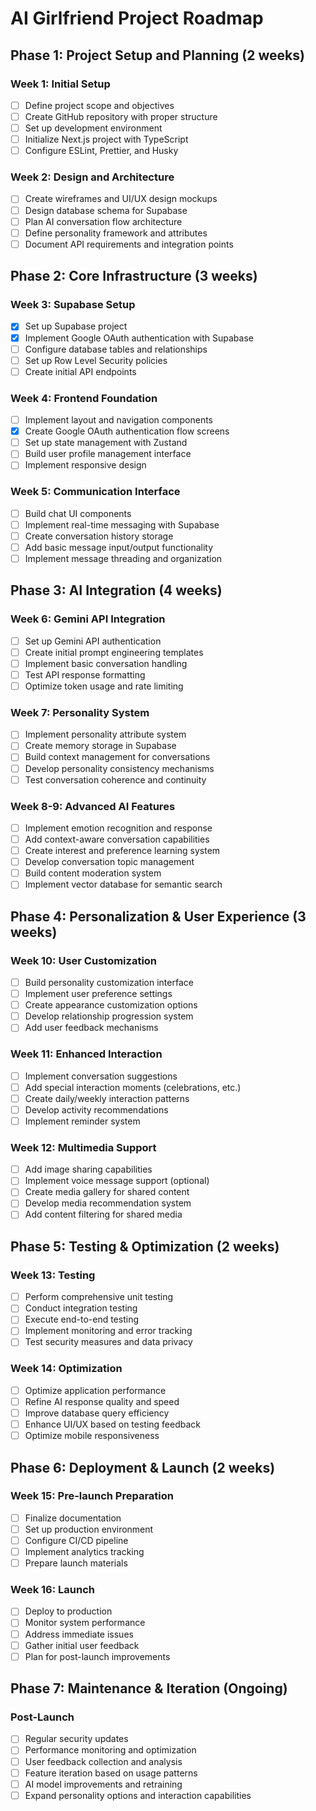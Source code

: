 # AI Girlfriend Project Roadmap

## Phase 1: Project Setup and Planning (2 weeks)

### Week 1: Initial Setup
- [ ] Define project scope and objectives
- [ ] Create GitHub repository with proper structure
- [ ] Set up development environment
- [ ] Initialize Next.js project with TypeScript
- [ ] Configure ESLint, Prettier, and Husky

### Week 2: Design and Architecture
- [ ] Create wireframes and UI/UX design mockups
- [ ] Design database schema for Supabase
- [ ] Plan AI conversation flow architecture
- [ ] Define personality framework and attributes
- [ ] Document API requirements and integration points

## Phase 2: Core Infrastructure (3 weeks)

### Week 3: Supabase Setup
- [x] Set up Supabase project
- [x] Implement Google OAuth authentication with Supabase
- [ ] Configure database tables and relationships
- [ ] Set up Row Level Security policies
- [ ] Create initial API endpoints

### Week 4: Frontend Foundation
- [ ] Implement layout and navigation components
- [x] Create Google OAuth authentication flow screens
- [ ] Set up state management with Zustand
- [ ] Build user profile management interface
- [ ] Implement responsive design

### Week 5: Communication Interface
- [ ] Build chat UI components
- [ ] Implement real-time messaging with Supabase
- [ ] Create conversation history storage
- [ ] Add basic message input/output functionality
- [ ] Implement message threading and organization

## Phase 3: AI Integration (4 weeks)

### Week 6: Gemini API Integration
- [ ] Set up Gemini API authentication
- [ ] Create initial prompt engineering templates
- [ ] Implement basic conversation handling
- [ ] Test API response formatting
- [ ] Optimize token usage and rate limiting

### Week 7: Personality System
- [ ] Implement personality attribute system
- [ ] Create memory storage in Supabase
- [ ] Build context management for conversations
- [ ] Develop personality consistency mechanisms
- [ ] Test conversation coherence and continuity

### Week 8-9: Advanced AI Features
- [ ] Implement emotion recognition and response
- [ ] Add context-aware conversation capabilities
- [ ] Create interest and preference learning system
- [ ] Develop conversation topic management
- [ ] Build content moderation system
- [ ] Implement vector database for semantic search

## Phase 4: Personalization & User Experience (3 weeks)

### Week 10: User Customization
- [ ] Build personality customization interface
- [ ] Implement user preference settings
- [ ] Create appearance customization options
- [ ] Develop relationship progression system
- [ ] Add user feedback mechanisms

### Week 11: Enhanced Interaction
- [ ] Implement conversation suggestions
- [ ] Add special interaction moments (celebrations, etc.)
- [ ] Create daily/weekly interaction patterns
- [ ] Develop activity recommendations
- [ ] Implement reminder system

### Week 12: Multimedia Support
- [ ] Add image sharing capabilities
- [ ] Implement voice message support (optional)
- [ ] Create media gallery for shared content
- [ ] Develop media recommendation system
- [ ] Add content filtering for shared media

## Phase 5: Testing & Optimization (2 weeks)

### Week 13: Testing
- [ ] Perform comprehensive unit testing
- [ ] Conduct integration testing
- [ ] Execute end-to-end testing
- [ ] Implement monitoring and error tracking
- [ ] Test security measures and data privacy

### Week 14: Optimization
- [ ] Optimize application performance
- [ ] Refine AI response quality and speed
- [ ] Improve database query efficiency
- [ ] Enhance UI/UX based on testing feedback
- [ ] Optimize mobile responsiveness

## Phase 6: Deployment & Launch (2 weeks)

### Week 15: Pre-launch Preparation
- [ ] Finalize documentation
- [ ] Set up production environment
- [ ] Configure CI/CD pipeline
- [ ] Implement analytics tracking
- [ ] Prepare launch materials

### Week 16: Launch
- [ ] Deploy to production
- [ ] Monitor system performance
- [ ] Address immediate issues
- [ ] Gather initial user feedback
- [ ] Plan for post-launch improvements

## Phase 7: Maintenance & Iteration (Ongoing)

### Post-Launch
- [ ] Regular security updates
- [ ] Performance monitoring and optimization
- [ ] User feedback collection and analysis
- [ ] Feature iteration based on usage patterns
- [ ] AI model improvements and retraining
- [ ] Expand personality options and interaction capabilities 